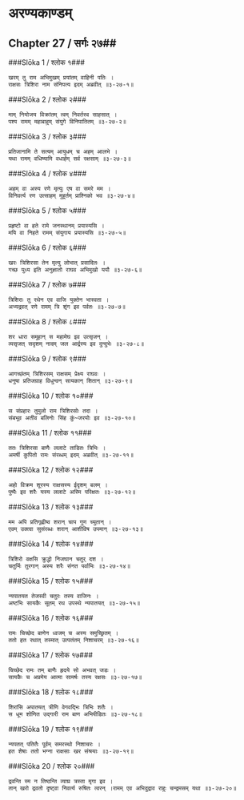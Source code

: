 अरण्यकाण्डम्
===============================


## Chapter 27  / सर्गः २७##


###Slōka 1 / श्लोक १###


    खरम् तु राम अभिमुखम् प्रयांतम् वाहिनी पतिः ।
    राक्षसः त्रिशिरा नाम संनिपत्य इदम् अब्रवीत् ॥३-२७-१॥


###Slōka 2 / श्लोक २###


    माम् नियोजय विक्रांतम् त्वम् निवर्तस्व साहसात् ।
    पश्य रामम् महाबाहुम् संयुगे विनिपातितम् ॥३-२७-२॥


###Slōka 3 / श्लोक ३###


    प्रतिजानामि ते सत्यम् आयुधम् च अहम् आलभे ।
    यथा रामम् वधिष्यामि वधार्हम् सर्व रक्षसाम् ॥३-२७-३॥


###Slōka 4 / श्लोक ४###


    अहम् वा अस्य रणे मृत्युः एष वा समरे मम ।
    विनिवर्त्य रण उत्साहम् मुहूर्तम् प्राश्निको भव ॥३-२७-४॥


###Slōka 5 / श्लोक ५###


    प्रहृष्टो वा हते रामे जनस्थानम् प्रयास्यसि ।
    मयि वा निहते रामम् संयुगाय प्रयास्यसि ॥३-२७-५॥


###Slōka 6 / श्लोक ६###


    खरः त्रिशिरसा तेन मृत्यु लोभात् प्रसादितः ।
    गच्छ युध्य इति अनुज्ञातो राघव अभिमुखो ययौ ॥३-२७-६॥


###Slōka 7 / श्लोक ७###


    त्रिशिराः तु रथेन एव वाजि युक्तेन भास्वता ।
    अभ्यद्रवत् रणे रामम् त्रि शृंग इव पर्वतः ॥३-२७-७॥


###Slōka 8 / श्लोक ८###


    शर धारा समूहान् स महामेघ इव उत्सृजन् ।
    व्यसृजत् सदृशम् नादम् जल आर्द्रस्य इव दुन्दुभेः ॥३-२७-८॥


###Slōka 9 / श्लोक ९###


    आगच्छंतम् त्रिशिरसम् राक्षसम् प्रेक्ष्य राघवः ।
    धनुषा प्रतिजग्राह विधुन्वन् सायकान् शितान् ॥३-२७-९॥


###Slōka 10 / श्लोक १०###


    स संप्रहारः तुमुलो राम त्रिशिरसोः तदा ।
    संबभूव अतीव बलिनोः सिंह कुं~जरयोः इव ॥३-२७-१०॥


###Slōka 11 / श्लोक ११###


    ततः त्रिशिरसा बाणैः ललाटे ताडितः त्रिभिः ।
    अमर्षी कुपितो रामः संरब्धम् इदम् अब्रवीत् ॥३-२७-११॥


###Slōka 12 / श्लोक १२###


    अहो विक्रम शूरस्य राक्षसस्य ईदृशम् बलम् ।
    पुष्पैः इव शरैः यस्य ललाटे अस्मि परिक्षतः ॥३-२७-१२॥


###Slōka 13 / श्लोक १३###


    मम अपि प्रतिगृह्णीष्व शरान् चाप गुण च्युतान् ।
    एवम् उक्त्वा सुसंरब्धः शरान् आशीविष उपमान् ॥३-२७-१३॥


###Slōka 14 / श्लोक १४###


    त्रिशिरो वक्षसि क्रुद्धो निजघान चतुर् दश ।
    चतुर्भिः तुरगान् अस्य शरैः संनत पर्वाभिः ॥३-२७-१४॥


###Slōka 15 / श्लोक १५###


    न्यपातयत तेजस्वी चतुरः तस्य वाजिनः ।
    अष्टभिः सायकैः सूतम् रथ उपस्थे न्यपातयत् ॥३-२७-१५॥


###Slōka 16 / श्लोक १६###


    रामः चिच्छेद बाणेन ध्वजम् च अस्य समुच्छ्रितम् ।
    ततो हत रथात् तस्मात् उत्पतंतम् निशाचरम् ॥३-२७-१६॥


###Slōka 17 / श्लोक १७###


    चिच्छेद रामः तम् बाणैः हृदये सो अभवत् जडः ।
    सायकैः च अप्रमेय आत्मा सामर्षः तस्य रक्षसः ॥३-२७-१७॥


###Slōka 18 / श्लोक १८###


    शिरांसि अपातयत् त्रीणि वेगवद्भिः त्रिभिः शतैः ।
    स धूम शोणित उद्गारी राम बाण अभिपीडितः ॥३-२७-१८॥


###Slōka 19 / श्लोक १९###


    न्यपतत् पतितैः पूर्वम् समरस्थो निशाचरः ।
    हत शेषाः ततो भग्ना राक्षसाः खर संश्रयाः ॥३-२७-१९॥


###Slōka 20 / श्लोक २०###


    द्रवन्ति स्म न तिष्ठन्ति व्याघ्र त्रस्ता मृगा इव ।
    तान् खरो द्रवतो दृष्ट्वा निवर्त्य रुषितः त्वरन् ।रामम् एव अभिदुद्राव राहुः चन्द्रमसम् यथा ॥३-२७-२०॥


